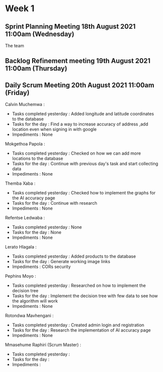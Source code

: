 # Week 1

## Sprint Planning Meeting 18th August 2021 11:00am (Wednesday)
The team 

## Backlog Refinement meeting 19th August 2021 11:00am (Thursday)

## Daily Scrum Meeting 20th August 2021 11:00am (Friday)
Calvin Muchemwa : 
- Tasks completed yesterday : Added longitude and latitude coordinates to the database
- Tasks for the day : Find a way to increase accuracy of address ,add location even when signing in with google
- Impediments : None

Mokgethoa Papola :
- Tasks completed yesterday : Checked on how we can add more locations to the database
- Tasks for the day : Continue with previous day's task and start collecting data
- Impediments : None

Themba Xaba :
- Tasks completed yesterday : Checked how to implement the graphs for the AI accuracy page
- Tasks for the day : Continue with research
- Impediments : None

Refentse Ledwaba :
- Tasks completed yesterday : None
- Tasks for the day : None
- Impediments : None

Lerato Hlagala :
- Tasks completed yesterday : Added products to the database
- Tasks for the day : Generate working image links
- Impediments : CORs security
 
Pephins Moyo :
- Tasks completed yesterday : Researched on how to implement the decision tree
- Tasks for the day : Implement the decision tree with few data to see how the algorithm will work
- Impediments : None

Rotondwa Mavhengani :
- Tasks completed yesterday : Created admin login and registration
- Tasks for the day : Research the implementation of AI accuracy page
- Impediments : None

Mmasehume Raphiri (Scrum Master) :
- Tasks completed yesterday :
- Tasks for the day :
- Impediments :
